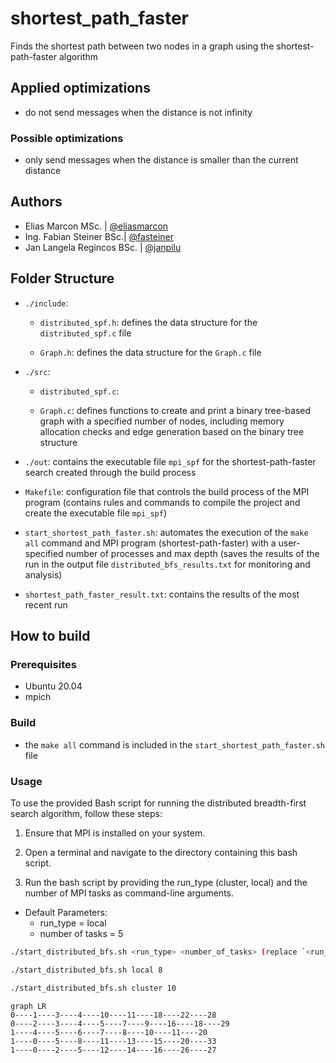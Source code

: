 # shortest_path_faster
Finds the shortest path between two nodes in a graph using the shortest-path-faster algorithm

## Applied optimizations

- do not send messages when the distance is not infinity

### Possible optimizations
- only send messages when the distance is smaller than the current distance



## Authors

- Elias Marcon MSc. | [@eliasmarcon](https://github.com/eliasmarcon)
- Ing. Fabian Steiner BSc.| [@fasteiner](https://github.com/fasteiner/)
- Jan Langela Regincos BSc. | [@janpilu](https://github.com/janpilu)

## Folder Structure

- `./include`:

  - `distributed_spf.h`: defines the data structure for the `distributed_spf.c` file

  - `Graph.h`: defines the data structure for the `Graph.c` file

- `./src`:

  - `distributed_spf.c`: 

  - `Graph.c`: defines functions to create and print a binary tree-based graph with a specified number of nodes, including memory allocation checks and edge generation based on the binary tree structure

- `./out`: contains the executable file `mpi_spf` for the shortest-path-faster search created through the build process

- `Makefile`: configuration file that controls the build process of the MPI program (contains rules and commands to compile the project and create the executable file `mpi_spf`)

- `start_shortest_path_faster.sh`: automates the execution of the `make all` command and MPI program (shortest-path-faster) with a user-specified number of processes and max depth (saves the results of the run in the output file `distributed_bfs_results.txt` for monitoring and analysis)

- `shortest_path_faster_result.txt`: contains the results of the most recent run

## How to build

### Prerequisites

- Ubuntu 20.04
- mpich

### Build

- the `make all` command is included in the `start_shortest_path_faster.sh` file

### Usage

To use the provided Bash script for running the distributed breadth-first search algorithm, follow these steps:

1. Ensure that MPI is installed on your system.

2. Open a terminal and navigate to the directory containing this bash script.

3. Run the bash script by providing the run_type (cluster, local) and the number of MPI tasks as command-line arguments.

- Default Parameters:
  - run_type = local
  - number of tasks = 5

```sh
./start_distributed_bfs.sh <run_type> <number_of_tasks> (replace `<run_type>` and `<number_of_tasks>` with the actual values)

./start_distributed_bfs.sh local 8

./start_distributed_bfs.sh cluster 10 

```

```mermaid
graph LR
0----1----3----4----10----11----18----22----28 
0----2----3----4----5----7----9----16----18----29 
1----4----5----6----7----8----10----11----20 
1----0----5----8----11----13----15----20----33 
1----0----2----5----12----14----16----26----27 
```